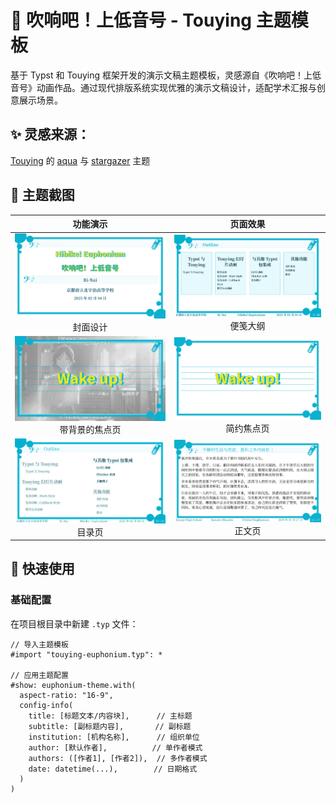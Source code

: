 # 🎺 吹响吧！上低音号 - Touying 主题模板

基于 Typst 和 Touying 框架开发的演示文稿主题模板，灵感源自《吹响吧！上低音号》动画作品。通过现代排版系统实现优雅的演示文稿设计，适配学术汇报与创意展示场景。

## ✨ 灵感来源：  
[Touying](https://touying-typ.github.io/) 的 [aqua](https://touying-typ.github.io/zh/docs/themes/aqua/) 与 [stargazer](https://touying-typ.github.io/zh/docs/themes/stargazer/) 主题

## 📸 主题截图

| 功能演示 | 页面效果 |
|:---------:|:----------:|
| ![封面设计](./docs/imgs/cover.png) 封面设计 | ![便笺大纲](./docs/imgs/sticky-outlines.png) 便笺大纲 |
| ![带背景的焦点页](./docs/imgs/focus-page-with-background.png) 带背景的焦点页 | ![简约焦点页](./docs/imgs/focus-page.png) 简约焦点页 |
| ![目录页](./docs/imgs/contents.png) 目录页 | ![正文页](./docs/imgs/body-page.png) 正文页 |

## 🚀 快速使用

### 基础配置
在项目根目录中新建 `.typ` 文件：

```typst
// 导入主题模板
#import "touying-euphonium.typ": *

// 应用主题配置
#show: euphonium-theme.with(
  aspect-ratio: "16-9",
  config-info(
    title: [标题文本/内容块],      // 主标题
    subtitle: [副标题内容],       // 副标题
    institution: [机构名称],      // 组织单位
    author: [默认作者],          // 单作者模式
    authors: ([作者1], [作者2]),  // 多作者模式
    date: datetime(...),        // 日期格式
  )
)
```
